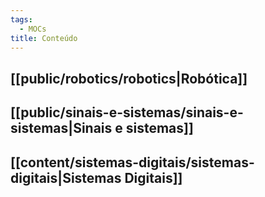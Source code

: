 ```yaml
---
tags:
  - MOCs
title: Conteúdo
---
```


## [[public/robotics/robotics|Robótica]]
## [[public/sinais-e-sistemas/sinais-e-sistemas|Sinais e sistemas]]

## [[content/sistemas-digitais/sistemas-digitais|Sistemas Digitais]]



